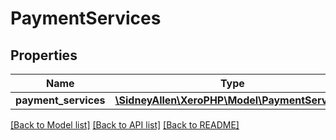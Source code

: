 # PaymentServices

## Properties
Name | Type | Description | Notes
------------ | ------------- | ------------- | -------------
**payment_services** | [**\SidneyAllen\XeroPHP\Model\PaymentService[]**](PaymentService.md) |  | [optional] 

[[Back to Model list]](../README.md#documentation-for-models) [[Back to API list]](../README.md#documentation-for-api-endpoints) [[Back to README]](../README.md)


